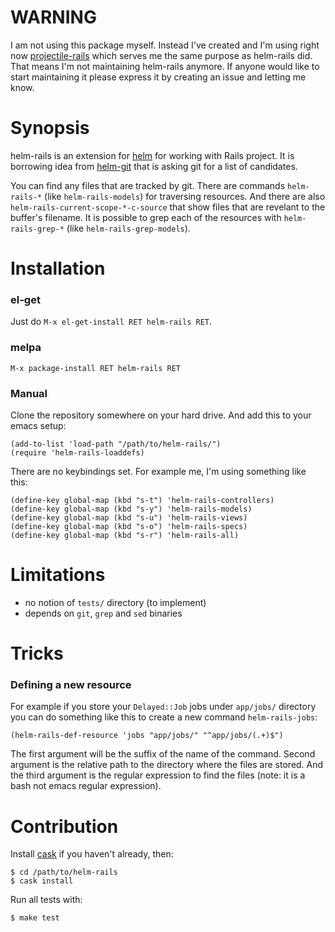 # WARNING

I am not using this package myself. Instead I've created and I'm using right now [projectile-rails](https://github.com/asok/projectile-rails) which serves me the same purpose as helm-rails did.
That means I'm not maintaining helm-rails anymore.
If anyone would like to start maintaining it please express it by creating an issue and letting me know.

# Synopsis

helm-rails is an extension for [helm](https://github.com/emacs-helm/helm) for working with Rails project. It is borrowing idea from [helm-git](https://github.com/maio/helm-git) that is asking git for a list of candidates.

You can find any files that are tracked by git. There are commands `helm-rails-*` (like `helm-rails-models`) for traversing resources. And there are also `helm-rails-current-scope-*-c-source` that show files that are revelant to the buffer's filename.
It is possible to grep each of the resources with `helm-rails-grep-*` (like `helm-rails-grep-models`).

# Installation

### el-get

Just do `M-x el-get-install RET helm-rails RET`.

### melpa

`M-x package-install RET helm-rails RET`

### Manual

Clone the repository somewhere on your hard drive. And add this to your emacs setup:

	(add-to-list 'load-path "/path/to/helm-rails/")
	(require 'helm-rails-loaddefs)

There are no keybindings set. For example me, I'm using something like this:

	(define-key global-map (kbd "s-t") 'helm-rails-controllers)
	(define-key global-map (kbd "s-y") 'helm-rails-models)
	(define-key global-map (kbd "s-u") 'helm-rails-views)
	(define-key global-map (kbd "s-o") 'helm-rails-specs)
	(define-key global-map (kbd "s-r") 'helm-rails-all)

# Limitations

* no notion of `tests/` directory (to implement)
* depends on `git`, `grep` and `sed` binaries

# Tricks

### Defining a new resource

For example if you store your `Delayed::Job` jobs under `app/jobs/` directory you can do something like this to create a new command `helm-rails-jobs`:

    (helm-rails-def-resource 'jobs "app/jobs/" "^app/jobs/(.+)$")

The first argument will be the suffix of the name of the command. Second argument is the relative path to the directory where the files are stored. And the third argument is the regular expression to find the files (note: it is a bash not emacs regular expression).

# Contribution

Install [cask](https://github.com/cask/cask) if you haven't already, then:

	$ cd /path/to/helm-rails
	$ cask install
	
Run all tests with:

	$ make test
	
